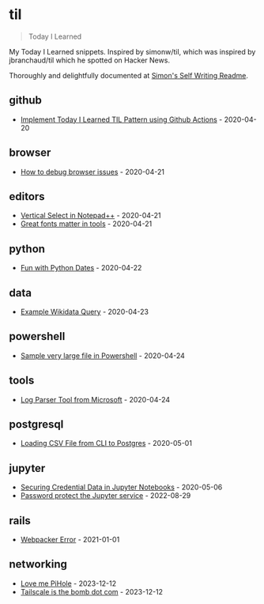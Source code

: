 # til

> Today I Learned

My Today I Learned snippets. Inspired by simonw/til, which was inspired by jbranchaud/til which he spotted on Hacker News.

Thoroughly and delightfully documented at [Simon's Self Writing Readme](https://simonwillison.net/2020/Apr/20/self-rewriting-readme/).

<!-- index starts -->
## github

* [Implement Today I Learned TIL Pattern using Github Actions](https://github.com/nryberg/til/blob/master/github/github-actions-for-til-workflow.md) - 2020-04-20

## browser

* [How to debug browser issues](https://github.com/nryberg/til/blob/master/browser/how-to-debug-browser-issues.md) - 2020-04-21

## editors

* [Vertical Select in Notepad++](https://github.com/nryberg/til/blob/master/editors/notepad-plus-plus-vertical-select.md) - 2020-04-21
* [Great fonts matter in tools](https://github.com/nryberg/til/blob/master/editors/great-fonts-matter.md) - 2020-04-21

## python

* [Fun with Python Dates](https://github.com/nryberg/til/blob/master/python/fun-with-python-dates.md) - 2020-04-22

## data

* [Example Wikidata Query](https://github.com/nryberg/til/blob/master/data/wikipedia-query.md) - 2020-04-23

## powershell

* [Sample very large file in Powershell](https://github.com/nryberg/til/blob/master/powershell/sample-very-large-files-in-powershell.md) - 2020-04-24

## tools

* [Log Parser Tool from Microsoft](https://github.com/nryberg/til/blob/master/tools/log-parser-tool-microsoft.md) - 2020-04-24

## postgresql

* [Loading CSV File from CLI to Postgres](https://github.com/nryberg/til/blob/master/postgresql/loading-csv-file-from-cli-to-postgres.md) - 2020-05-01

## jupyter

* [Securing Credential Data in Jupyter Notebooks](https://github.com/nryberg/til/blob/master/jupyter/securing-credential-data-in-jupyter-notebooks.md) - 2020-05-06
* [Password protect the Jupyter service](https://github.com/nryberg/til/blob/master/jupyter/password_protect_jupyter.md) - 2022-08-29

## rails

* [Webpacker Error](https://github.com/nryberg/til/blob/master/rails/webpacker-error.md) - 2021-01-01

## networking

* [Love me PiHole](https://github.com/nryberg/til/blob/master/networking/pihole.md) - 2023-12-12
* [Tailscale is the bomb dot com](https://github.com/nryberg/til/blob/master/networking/tailscale.md) - 2023-12-12
<!-- index ends -->
